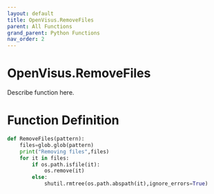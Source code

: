 ```yaml
---
layout: default
title: OpenVisus.RemoveFiles
parent: All Functions
grand_parent: Python Functions
nav_order: 2
---
```


# OpenVisus.RemoveFiles

Describe function here.

# Function Definition

```python
def RemoveFiles(pattern):
	files=glob.glob(pattern)
	print("Removing files",files)
	for it in files:
		if os.path.isfile(it):
			os.remove(it)
		else:
			shutil.rmtree(os.path.abspath(it),ignore_errors=True)		
```